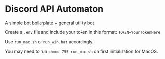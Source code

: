 # Discord API Automaton
A simple bot boilerplate + general utility bot

Create a `.env` file and include your token in this format: `TOKEN=YourTokenHere`

Use `run_mac.sh` or `run_win.bat` accordingly.

You may need to run `chmod 755 run_mac.sh` on first initialization for MacOS.
